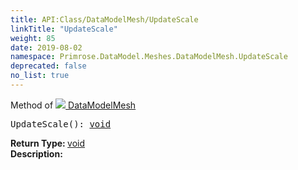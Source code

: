 ```yaml
---
title: API:Class/DataModelMesh/UpdateScale
linkTitle: "UpdateScale"
weight: 85
date: 2019-08-02
namespace: Primrose.DataModel.Meshes.DataModelMesh.UpdateScale
deprecated: false
no_list: true
---
```

Method of <a href="/docs/api-reference/Class/DataModelMesh"><img src="/icons/silk/mesh.png"/>&nbsp;DataModelMesh</a>
<pre class="method-declaration">
UpdateScale(): <a class="type" href="/docs/api-reference/System/void">void</a></pre>
<b>Return Type: </b>
<a class="type" href="/docs/api-reference/System/void">void</a>
<br/>
<b>Description: </b>